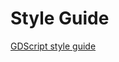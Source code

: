 # Style Guide

[GDScript style guide](https://docs.godotengine.org/en/latest/tutorials/scripting/gdscript/gdscript_styleguide.html)
